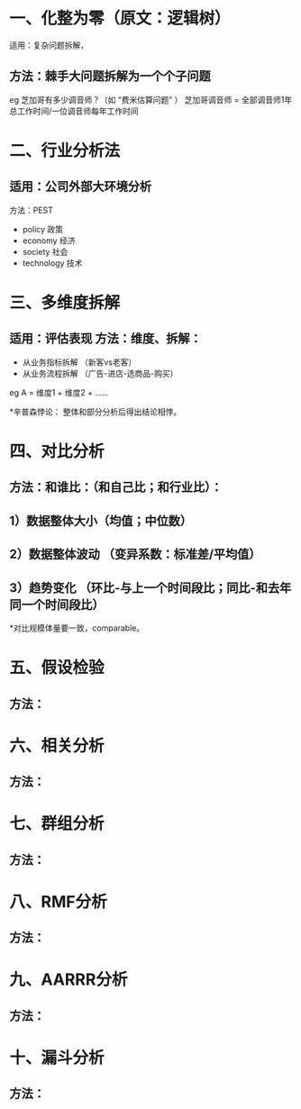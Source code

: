 一、化整为零（原文：逻辑树）
====

适用：复杂问题拆解，

方法：棘手大问题拆解为一个个子问题
--
eg 芝加哥有多少调音师？（如 “费米估算问题” ）
   芝加哥调音师 = 全部调音师1年总工作时间/一位调音师每年工作时间
   
二、行业分析法
====

适用：公司外部大环境分析
----
方法：PEST 
* policy 政策
* economy 经济
* society 社会
* technology 技术
         
三、多维度拆解
====

适用：评估表现
方法：维度、拆解：
---
 - 从业务指标拆解 （新客vs老客）
 - 从业务流程拆解 （广告-进店-选商品-购买）

eg A = 维度1 + 维度2 + ……

*辛普森悖论： 整体和部分分析后得出结论相悖。

四、对比分析
====
方法：和谁比：（和自己比；和行业比）：
--
1）数据整体大小（均值；中位数）
--
2）数据整体波动 （变异系数：标准差/平均值）
--
3）趋势变化 （环比-与上一个时间段比；同比-和去年同一个时间段比）
--
*对比规模体量要一致，comparable。


五、假设检验
====
方法：
--




六、相关分析
====
方法：
--




七、群组分析
====
方法：
--




八、RMF分析
====
方法：
--



九、AARRR分析
====
方法：
--





十、漏斗分析
====
方法：
--











